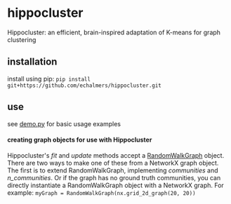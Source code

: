 # hippocluster
Hippocluster: an efficient, brain-inspired adaptation of K-means for graph clustering

## installation
install using pip:
`pip install git+https://github.com/echalmers/hippocluster.git`

## use
see [demo.py](https://github.com/echalmers/hippocluster/blob/master/demo.py) for basic usage examples

#### creating graph objects for use with Hippocluster
Hippocluster's *fit* and *update* methods accept a [RandomWalkGraph](https://github.com/echalmers/hippocluster/blob/3759cdae5d449f5c32f9bb703ceb394d4a21929a/hippocluster/graphs/abstract.py#L13) object. There are two ways to make one of these from a NetworkX graph object. The first is to extend RandomWalkGraph, implementing *communities* and *n_communities*. Or if the graph has no ground truth communities, you can directly instantiate a RandomWalkGraph object with a NetworkX graph. For example:
`myGraph = RandomWalkGraph(nx.grid_2d_graph(20, 20))`
